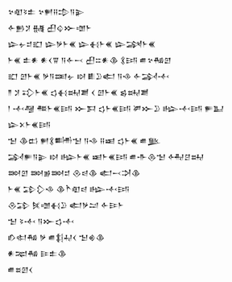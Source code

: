 <div class='block'>
<div class='line'>𒆳𒊏𒂟𒉺 𒆳𒂍𒍝𒄠𒀀𒉌</div>
<div class='line'>𒅆𒁖𒋡 𒉆 𒌷𒌒𒁍𒌝𒈨</div>
<div class='line'>𒇽𒉡𒄑𒊬 𒇽𒃻𒈨𒌍 𒇽𒈬𒈨𒌍 𒇽𒋇𒈨𒌍</div>
<div class='line'>𒈨𒌍 𒉺𒀭 𒀭𒌋𒐊 𒀀𒅆𒁁 𒌷𒇹𒀭𒆠 𒃽𒅀 𒌑𒆳𒄀𒇻</div>
<div class='line'>𒊬 𒇻𒈨𒌍 𒃻𒀀𒌅𒉡 𒊭 𒀾𒊒𒅗 𒀀𒈾 𒅆𒋆𒋾</div>
<div class='line'>𒈫 𒋡 𒃾𒈨𒌍 𒌓𒈬𒊻𒋢 𒌋 𒇻𒈨𒌍 𒌗𒊻𒋢</div>
<div class='line'>𒁹 𒋾𒆷 𒍣𒈨𒌍𒅀 𒁍𒁕 𒌓𒈨𒌍𒅀 𒂄𒁍𒊒 𒈗𒋾𒅀 𒊓𒆏 𒇽𒉽𒈨𒌍𒅀</div>
<div class='line'>𒈠 𒆠𒆗 𒂍𒃽𒌦𒈠 𒀀𒈾 𒍝𒀜 𒌓𒈨𒌍 𒌑𒆥</div>
<div class='line'>𒋆𒊓𒀀𒉌 𒊭 𒈗𒈨𒌍 𒀜𒈨𒌍𒅀 𒌑𒋥𒁲𒈠 𒅈𒆪𒊻</div>
<div class='line'>𒇷𒇻 𒇷𒂊𒇷𒄑 𒊮𒁀𒆠 𒅗𒁁𒋫𒆠</div>
<div class='line'>𒈨𒌍 𒁉𒁷𒈾 𒆠𒋻𒊏𒁀 𒈗𒋾𒅀</div>
<div class='line'>𒊮𒁉 𒍮𒌝𒈬𒊒 𒅗𒃻𒁺 𒅆𒄿𒈨</div>
<div class='line'>𒈠 𒂟𒋾 𒀀𒁍𒌓𒋾</div>
<div class='line'>𒁓𒊕𒄀 𒃻 𒌑𒈭𒄷𒌋 𒈠𒄯𒆠</div>
<div class='line'>𒀭𒉈𒄀 𒄿𒉺𒆠</div>
<div class='line'>𒌑𒊺𒇻𒌋</div>
</div>